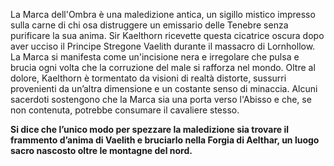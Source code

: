La Marca dell'Ombra è una maledizione antica, un sigillo mistico impresso sulla carne di chi osa distruggere un emissario delle Tenebre senza purificare la sua anima. Sir Kaelthorn ricevette questa cicatrice oscura dopo aver ucciso il Principe Stregone Vaelith durante il massacro di Lornhollow.
La Marca si manifesta come un'incisione nera e irregolare che pulsa e brucia ogni volta che la corruzione del male si rafforza nel mondo. Oltre al dolore, Kaelthorn è tormentato da visioni di realtà distorte, sussurri provenienti da un’altra dimensione e un costante senso di minaccia. Alcuni sacerdoti sostengono che la Marca sia una porta verso l'Abisso e che, se non contenuta, potrebbe consumare il cavaliere stesso.

**Si dice che l’unico modo per spezzare la maledizione sia trovare il frammento d’anima di Vaelith e bruciarlo nella Forgia di Aelthar, un luogo sacro nascosto oltre le montagne del nord.**